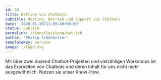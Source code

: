 ```yaml
---
id: 50
title: Betrieb von Chatbots
subtitle: Hosting, Betrieb und Support von Chatbots
date: '2020-01-26T11:09:49+00:00'
status: publish
permalink: /dienstleistung/betrieb
author: 'Philip Schönholzer'
templateKey: service
image: ./logo.svg
---
```


Mit über zwei duzend Chatbot-Projekten und vielzähligen Workshops ist das Erarbeiten von Chatbots und deren Inhalt für uns nicht mehr ausgewöhnlich. Nutzen sie unser Know-How.
